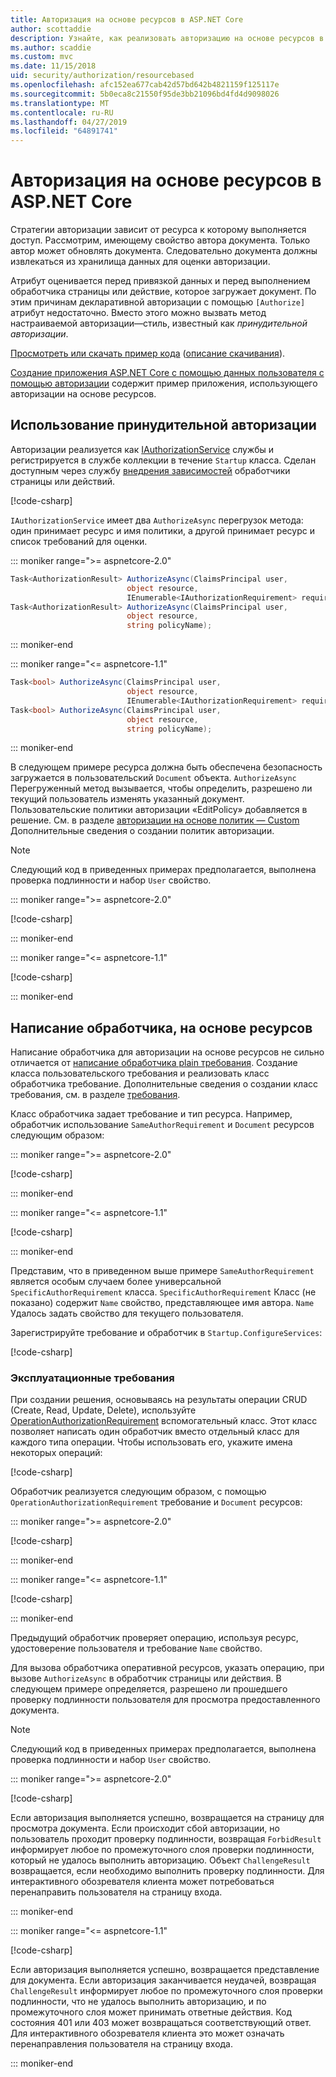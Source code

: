 ```yaml
---
title: Авторизация на основе ресурсов в ASP.NET Core
author: scottaddie
description: Узнайте, как реализовать авторизацию на основе ресурсов в приложениях ASP.NET Core при атрибут Authorize будет недостаточно.
ms.author: scaddie
ms.custom: mvc
ms.date: 11/15/2018
uid: security/authorization/resourcebased
ms.openlocfilehash: afc152ea677cab42d57bd642b4821159f125117e
ms.sourcegitcommit: 5b0eca8c21550f95de3bb21096bd4fd4d9098026
ms.translationtype: MT
ms.contentlocale: ru-RU
ms.lasthandoff: 04/27/2019
ms.locfileid: "64891741"
---
```

# <a name="resource-based-authorization-in-aspnet-core"></a>Авторизация на основе ресурсов в ASP.NET Core

Стратегии авторизации зависит от ресурса к которому выполняется доступ. Рассмотрим, имеющему свойство автора документа. Только автор может обновлять документа. Следовательно документа должны извлекаться из хранилища данных для оценки авторизации.

Атрибут оценивается перед привязкой данных и перед выполнением обработчика страницы или действие, которое загружает документ. По этим причинам декларативной авторизации с помощью `[Authorize]` атрибут недостаточно. Вместо этого можно вызвать метод настраиваемой авторизации&mdash;стиль, известный как *принудительной авторизации*.

[Просмотреть или скачать пример кода](https://github.com/aspnet/AspNetCore.Docs/tree/master/aspnetcore/security/authorization/resourcebased/samples) ([описание скачивания](xref:index#how-to-download-a-sample)).

[Создание приложения ASP.NET Core с помощью данных пользователя с помощью авторизации](xref:security/authorization/secure-data) содержит пример приложения, использующего авторизации на основе ресурсов.

## <a name="use-imperative-authorization"></a>Использование принудительной авторизации

Авторизации реализуется как [IAuthorizationService](/dotnet/api/microsoft.aspnetcore.authorization.iauthorizationservice) службы и регистрируется в службе коллекции в течение `Startup` класса. Сделан доступным через службу [внедрения зависимостей](xref:fundamentals/dependency-injection) обработчики страницы или действий.

[!code-csharp[](resourcebased/samples/ResourceBasedAuthApp2/Controllers/DocumentController.cs?name=snippet_IAuthServiceDI&highlight=6)]

`IAuthorizationService` имеет два `AuthorizeAsync` перегрузок метода: один принимает ресурс и имя политики, а другой принимает ресурс и список требований для оценки.

::: moniker range=">= aspnetcore-2.0"

```csharp
Task<AuthorizationResult> AuthorizeAsync(ClaimsPrincipal user,
                          object resource,
                          IEnumerable<IAuthorizationRequirement> requirements);
Task<AuthorizationResult> AuthorizeAsync(ClaimsPrincipal user,
                          object resource,
                          string policyName);
```

::: moniker-end

::: moniker range="<= aspnetcore-1.1"

```csharp
Task<bool> AuthorizeAsync(ClaimsPrincipal user,
                          object resource,
                          IEnumerable<IAuthorizationRequirement> requirements);
Task<bool> AuthorizeAsync(ClaimsPrincipal user,
                          object resource,
                          string policyName);
```

::: moniker-end

<a name="security-authorization-resource-based-imperative"></a>

В следующем примере ресурса должна быть обеспечена безопасность загружается в пользовательский `Document` объекта. `AuthorizeAsync` Перегруженный метод вызывается, чтобы определить, разрешено ли текущий пользователь изменять указанный документ. Пользовательские политики авторизации «EditPolicy» добавляется в решение. См. в разделе [авторизации на основе политик — Custom](xref:security/authorization/policies) Дополнительные сведения о создании политик авторизации.

> [!NOTE]
> Следующий код в приведенных примерах предполагается, выполнена проверка подлинности и набор `User` свойство.

::: moniker range=">= aspnetcore-2.0"

[!code-csharp[](resourcebased/samples/ResourceBasedAuthApp2/Pages/Document/Edit.cshtml.cs?name=snippet_DocumentEditHandler)]

::: moniker-end

::: moniker range="<= aspnetcore-1.1"

[!code-csharp[](resourcebased/samples/ResourceBasedAuthApp1/Controllers/DocumentController.cs?name=snippet_DocumentEditAction)]

::: moniker-end

## <a name="write-a-resource-based-handler"></a>Написание обработчика, на основе ресурсов

Написание обработчика для авторизации на основе ресурсов не сильно отличается от [написание обработчика plain требования](xref:security/authorization/policies#security-authorization-policies-based-authorization-handler). Создание класса пользовательского требования и реализовать класс обработчика требование. Дополнительные сведения о создании класс требования, см. в разделе [требования](xref:security/authorization/policies#requirements).

Класс обработчика задает требование и тип ресурса. Например, обработчик использование `SameAuthorRequirement` и `Document` ресурсов следующим образом:

::: moniker range=">= aspnetcore-2.0"

[!code-csharp[](resourcebased/samples/ResourceBasedAuthApp2/Services/DocumentAuthorizationHandler.cs?name=snippet_HandlerAndRequirement)]

::: moniker-end

::: moniker range="<= aspnetcore-1.1"

[!code-csharp[](resourcebased/samples/ResourceBasedAuthApp1/Services/DocumentAuthorizationHandler.cs?name=snippet_HandlerAndRequirement)]

::: moniker-end

Представим, что в приведенном выше примере `SameAuthorRequirement` является особым случаем более универсальной `SpecificAuthorRequirement` класса. `SpecificAuthorRequirement` Класс (не показано) содержит `Name` свойство, представляющее имя автора. `Name` Удалось задать свойство для текущего пользователя.

Зарегистрируйте требование и обработчик в `Startup.ConfigureServices`:

[!code-csharp[](resourcebased/samples/ResourceBasedAuthApp2/Startup.cs?name=snippet_ConfigureServicesSample&highlight=3-7,9)]

### <a name="operational-requirements"></a>Эксплуатационные требования

При создании решения, основываясь на результаты операции CRUD (Create, Read, Update, Delete), используйте [OperationAuthorizationRequirement](/dotnet/api/microsoft.aspnetcore.authorization.infrastructure.operationauthorizationrequirement) вспомогательный класс. Этот класс позволяет написать один обработчик вместо отдельный класс для каждого типа операции. Чтобы использовать его, укажите имена некоторых операций:

[!code-csharp[](resourcebased/samples/ResourceBasedAuthApp2/Services/DocumentAuthorizationCrudHandler.cs?name=snippet_OperationsClass)]

Обработчик реализуется следующим образом, с помощью `OperationAuthorizationRequirement` требование и `Document` ресурсов:

::: moniker range=">= aspnetcore-2.0"

[!code-csharp[](resourcebased/samples/ResourceBasedAuthApp2/Services/DocumentAuthorizationCrudHandler.cs?name=snippet_Handler)]

::: moniker-end

::: moniker range="<= aspnetcore-1.1"

[!code-csharp[](resourcebased/samples/ResourceBasedAuthApp1/Services/DocumentAuthorizationCrudHandler.cs?name=snippet_Handler)]

::: moniker-end

Предыдущий обработчик проверяет операцию, используя ресурс, удостоверение пользователя и требование `Name` свойство.

Для вызова обработчика оперативной ресурсов, указать операцию, при вызове `AuthorizeAsync` в обработчик страницы или действия. В следующем примере определяется, разрешено ли прошедшего проверку подлинности пользователя для просмотра предоставленного документа.

> [!NOTE]
> Следующий код в приведенных примерах предполагается, выполнена проверка подлинности и набор `User` свойство.

::: moniker range=">= aspnetcore-2.0"

[!code-csharp[](resourcebased/samples/ResourceBasedAuthApp2/Pages/Document/View.cshtml.cs?name=snippet_DocumentViewHandler&highlight=10-11)]

Если авторизация выполняется успешно, возвращается на страницу для просмотра документа. Если происходит сбой авторизации, но пользователь проходит проверку подлинности, возвращая `ForbidResult` информирует любое по промежуточного слоя проверки подлинности, который не удалось выполнить авторизацию. Объект `ChallengeResult` возвращается, если необходимо выполнить проверку подлинности. Для интерактивного обозревателя клиента может потребоваться перенаправить пользователя на страницу входа.

::: moniker-end

::: moniker range="<= aspnetcore-1.1"

[!code-csharp[](resourcebased/samples/ResourceBasedAuthApp1/Controllers/DocumentController.cs?name=snippet_DocumentViewAction&highlight=11-12)]

Если авторизация выполняется успешно, возвращается представление для документа. Если авторизация заканчивается неудачей, возвращая `ChallengeResult` информирует любое по промежуточного слоя проверки подлинности, что не удалось выполнить авторизацию, и по промежуточного слоя может принимать ответные действия. Код состояния 401 или 403 может возвращаться соответствующий ответ. Для интерактивного обозревателя клиента это может означать перенаправления пользователя на страницу входа.

::: moniker-end

